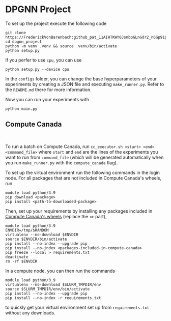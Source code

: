 # DPGNN Project

To set up the project execute the following code

```
git clone https://FrederickVonBarenbach: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@github.com/FrederickVonBarenbach/dpgnn_project.git
cd dpgnn_project
python -m venv .venv && source .venv/bin/activate
python setup.py
```

If you perfer to use ```cpu```, you can use

```
python setup.py --device cpu
```

In the ```configs``` folder, you can change the base hyperparameters of your experiments by creating a JSON file and executing ```make_runner.py```. Refer to the ```README.md``` there for more information.

Now you can run your experiments with

```
python main.py
```

## Compute Canada

<br />

To run a batch on Compute Canada, run ```cc_executor.sh <start> <end> <command_file>``` where ```start``` and ```end``` are the lines of the experiments you want to run from ```command_file``` (which will be generated automatically when you run ```make_runner.py``` with the ```compute_canada``` flag).

To set up the virtual environment run the following commands in the login node. For all packages that are not included in Compute Canada's wheels, run

```
module load python/3.9
pip download <package>
pip install <path-to-downloaded-package>
```

Then, set up your requirements by installing any packages included in [Compute Canada's wheels](https://docs.alliancecan.ca/wiki/Available_Python_wheels) (replace the ```<>``` part),

```
module load python/3.9
ENVDIR=/tmp/$RANDOM
virtualenv --no-download $ENVDIR
source $ENVDIR/bin/activate
pip install --no-index --upgrade pip
pip install --no-index <packages-included-in-compute-canada>
pip freeze --local > requirements.txt
deactivate
rm -rf $ENVDIR
```

In a compute node, you can then run the commands

```
module load python/3.9
virtualenv --no-download $SLURM_TMPDIR/env
source $SLURM_TMPDIR/env/bin/activate
pip install --no-index --upgrade pip
pip install --no-index -r requirements.txt
```

to quickly get your virtual environment set up from ```requirements.txt``` without any downloads.